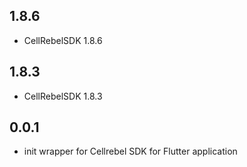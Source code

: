 ## 1.8.6
* CellRebelSDK 1.8.6

## 1.8.3
* CellRebelSDK 1.8.3

## 0.0.1
* init wrapper for Cellrebel SDK for Flutter application
